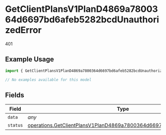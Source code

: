 # GetClientPlansV1PlanD4869a7800364d6697bd6afeb5282bcdUnauthorizedError

401

## Example Usage

```typescript
import { GetClientPlansV1PlanD4869a7800364d6697bd6afeb5282bcdUnauthorizedError } from "@dhaba/safepay-ts/models/errors";

// No examples available for this model
```

## Fields

| Field                                                                                                                                                          | Type                                                                                                                                                           | Required                                                                                                                                                       | Description                                                                                                                                                    |
| -------------------------------------------------------------------------------------------------------------------------------------------------------------- | -------------------------------------------------------------------------------------------------------------------------------------------------------------- | -------------------------------------------------------------------------------------------------------------------------------------------------------------- | -------------------------------------------------------------------------------------------------------------------------------------------------------------- |
| `data`                                                                                                                                                         | *any*                                                                                                                                                          | :heavy_minus_sign:                                                                                                                                             | N/A                                                                                                                                                            |
| `status`                                                                                                                                                       | [operations.GetClientPlansV1PlanD4869a7800364d6697bd6afeb5282bcdStatus](../../models/operations/getclientplansv1pland4869a7800364d6697bd6afeb5282bcdstatus.md) | :heavy_minus_sign:                                                                                                                                             | N/A                                                                                                                                                            |